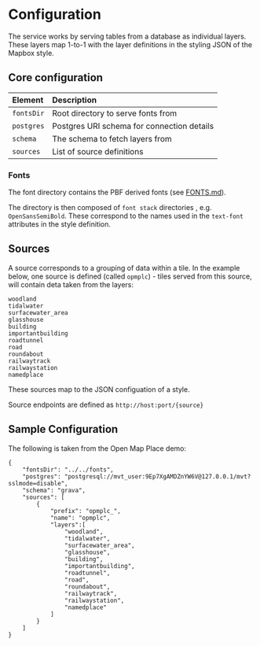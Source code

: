 # Configuration

The service works by serving tables from a database as individual layers. These layers map 1-to-1 with the layer definitions in the styling JSON
of the Mapbox style.

## Core configuration

| Element       | Description                                                       |
|:--------------|:------------------------------------------------------------------|
| `fontsDir`    | Root directory to serve fonts from                                |
| `postgres`    | Postgres URI schema for connection details                        |
| `schema`      | The schema to fetch layers from                                   |
| `sources`     | List of source definitions                                        |


### Fonts

The font directory contains the PBF derived fonts (see [FONTS.md](FONTS.md)). 

The directory is then composed of `font stack` directories , e.g. `OpenSansSemiBold`. These correspond to the names used in the `text-font` attributes in the style definition.

## Sources

A source corresponds to a grouping of data within a tile. In the example below, one source is defined (called `opmplc`) - tiles served from this source, will contain deta taken from the layers:

    woodland
    tidalwater
    surfacewater_area
    glasshouse
    building
    importantbuilding
    roadtunnel
    road
    roundabout
    railwaytrack
    railwaystation
    namedplace

These sources map to the JSON configuation of a style.

Source endpoints are defined as `http://host:port/{source}`

## Sample Configuration

The following is taken from the Open Map Place demo:

    {
        "fontsDir": "../../fonts",
        "postgres": "postgresql://mvt_user:9Ep7XgAMDZnYW6V@127.0.0.1/mvt?sslmode=disable",
        "schema": "grava",
        "sources": [
            {
                "prefix": "opmplc_",
                "name": "opmplc",
                "layers":[
                    "woodland",
                    "tidalwater",
                    "surfacewater_area",
                    "glasshouse",
                    "building",
                    "importantbuilding",
                    "roadtunnel",
                    "road",
                    "roundabout",
                    "railwaytrack",
                    "railwaystation",
                    "namedplace"
                ]
            }
        ]
    }